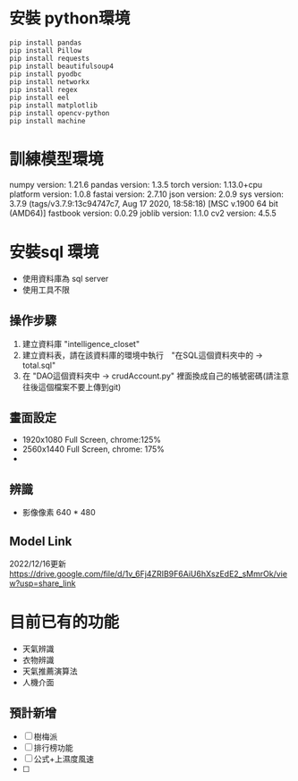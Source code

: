 # 安裝 python環境
```
pip install pandas
pip install Pillow
pip install requests
pip install beautifulsoup4
pip install pyodbc
pip install networkx
pip install regex
pip install eel
pip install matplotlib
pip install opencv-python
pip install machine
```

# 訓練模型環境
numpy version: 1.21.6
pandas version: 1.3.5
torch version: 1.13.0+cpu
platform version: 1.0.8
fastai version: 2.7.10
json version: 2.0.9
sys version: 3.7.9 (tags/v3.7.9:13c94747c7, Aug 17 2020, 18:58:18) [MSC v.1900 64 bit (AMD64)]
fastbook version: 0.0.29
joblib version: 1.1.0
cv2 version: 4.5.5

# 安裝sql 環境
- 使用資料庫為 sql server
- 使用工具不限

## 操作步驟
1. 建立資料庫 "intelligence_closet"
2. 建立資料表，請在該資料庫的環境中執行　"在SQL這個資料夾中的 -> total.sql"
3. 在 "DAO這個資料夾中 -> crudAccount.py" 裡面換成自己的帳號密碼(請注意往後這個檔案不要上傳到git)

## 畫面設定
* 1920x1080 Full Screen, chrome:125%
* 2560x1440 Full Screen, chrome: 175%
* 
## 辨識
+ 影像像素 640 * 480

## Model Link
2022/12/16更新  
https://drive.google.com/file/d/1v_6Fj4ZRIB9F6AiU6hXszEdE2_sMmrOk/view?usp=share_link

# 目前已有的功能
+ 天氣辨識   
+ 衣物辨識
+ 天氣推薦演算法
+ 人機介面

## 預計新增
+ [ ] 樹梅派
+ [ ] 排行榜功能
+ [ ] 公式+上濕度風速
+ [ ] 
